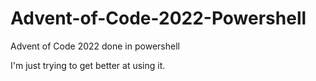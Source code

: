 # Advent-of-Code-2022-Powershell
Advent of Code 2022 done in powershell

I'm just trying to get better at using it.
